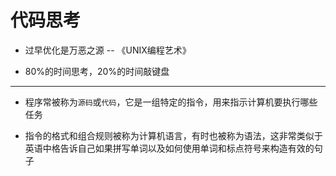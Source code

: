 代码思考
===

- 过早优化是万恶之源 -- 《UNIX编程艺术》

- 80%的时间思考，20%的时间敲键盘

---

- 程序常被称为`源码`或`代码`，它是一组特定的指令，用来指示计算机要执行哪些任务

- 指令的格式和组合规则被称为计算机语言，有时也被称为语法，这非常类似于英语中格告诉自己如果拼写单词以及如何使用单词和标点符号来构造有效的句子